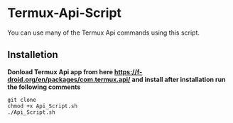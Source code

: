 # Termux-Api-Script
You can use many of the Termux Api commands using this script.

## Installetion
**Donload Termux Api app from here https://f-droid.org/en/packages/com.termux.api/ and install after installation run the following comments**
```
git clone
chmod +x Api_Script.sh
./Api_Script.sh
```


